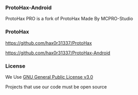 ### ProtoHax-Android

ProtoHax PRO is a fork of ProtoHax
Made By MCPRO-Studio

### ProtoHax

https://github.com/hax0r31337/ProtoHax

https://github.com/hax0r31337/ProtoHax-Android

### License

We Use [GNU General Public License v3.0](https://www.gnu.org/licenses/gpl-3.0.en.html)

Projects that use our code must be open source
